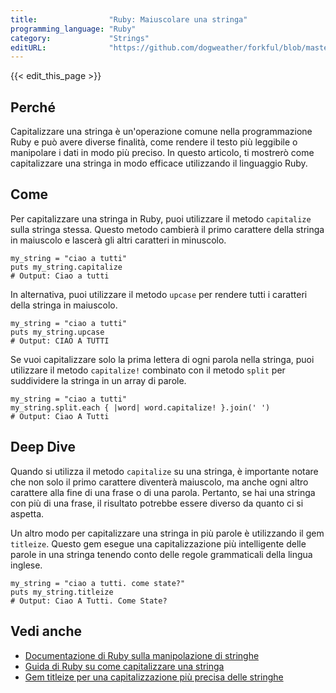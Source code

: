```yaml
---
title:                "Ruby: Maiuscolare una stringa"
programming_language: "Ruby"
category:             "Strings"
editURL:              "https://github.com/dogweather/forkful/blob/master/content/it/ruby/capitalizing-a-string.md"
---
```


{{< edit_this_page >}}

## Perché

Capitalizzare una stringa è un'operazione comune nella programmazione Ruby e può avere diverse finalità, come rendere il testo più leggibile o manipolare i dati in modo più preciso. In questo articolo, ti mostrerò come capitalizzare una stringa in modo efficace utilizzando il linguaggio Ruby.

## Come

Per capitalizzare una stringa in Ruby, puoi utilizzare il metodo `capitalize` sulla stringa stessa. Questo metodo cambierà il primo carattere della stringa in maiuscolo e lascerà gli altri caratteri in minuscolo.

```
my_string = "ciao a tutti"
puts my_string.capitalize
# Output: Ciao a tutti
```

In alternativa, puoi utilizzare il metodo `upcase` per rendere tutti i caratteri della stringa in maiuscolo.

```
my_string = "ciao a tutti"
puts my_string.upcase
# Output: CIAO A TUTTI
```

Se vuoi capitalizzare solo la prima lettera di ogni parola nella stringa, puoi utilizzare il metodo `capitalize!` combinato con il metodo `split` per suddividere la stringa in un array di parole.

```
my_string = "ciao a tutti"
my_string.split.each { |word| word.capitalize! }.join(' ')
# Output: Ciao A Tutti
```

## Deep Dive

Quando si utilizza il metodo `capitalize` su una stringa, è importante notare che non solo il primo carattere diventerà maiuscolo, ma anche ogni altro carattere alla fine di una frase o di una parola. Pertanto, se hai una stringa con più di una frase, il risultato potrebbe essere diverso da quanto ci si aspetta.

Un altro modo per capitalizzare una stringa in più parole è utilizzando il gem `titleize`. Questo gem esegue una capitalizzazione più intelligente delle parole in una stringa tenendo conto delle regole grammaticali della lingua inglese.

```
my_string = "ciao a tutti. come state?"
puts my_string.titleize
# Output: Ciao A Tutti. Come State?
```

## Vedi anche

- [Documentazione di Ruby sulla manipolazione di stringhe](https://ruby-doc.org/core-2.7.2/String.html)
- [Guida di Ruby su come capitalizzare una stringa](https://www.rubyguides.com/2015/06/ruby-string-capitalize-method/)
- [Gem titleize per una capitalizzazione più precisa delle stringhe](https://rubygems.org/gems/titleize)